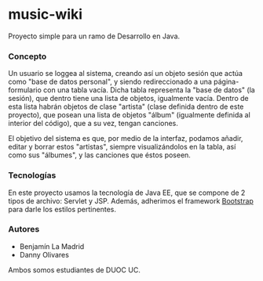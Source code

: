 # music-wiki
Proyecto simple para un ramo de Desarrollo en Java.

### Concepto

Un usuario se loggea al sistema, creando así un objeto sesión que actúa como "base de datos personal", y siendo redireccionado a una página-formulario con una tabla vacía.
Dicha tabla representa la "base de datos" (la sesión), que dentro tiene una lista de objetos, igualmente vacía.
Dentro de esta lista habrán objetos de clase "artista" (clase definida dentro de este proyecto), que posean una lista de objetos "álbum" (igualmente definida al interior del código), que a su vez, tengan canciones. 

El objetivo del sistema es que, por medio de la interfaz, podamos añadir, editar y borrar estos "artistas", siempre visualizándolos en la tabla, así como sus "álbumes", y las canciones que éstos poseen.

### Tecnologías

En este proyecto usamos la tecnología de Java EE, que se compone de 2 tipos de archivo: Servlet y JSP.
Además, adherimos el framework [Bootstrap](https://github.com/twbs/bootstrap) para darle los estilos pertinentes.

### Autores

* Benjamín La Madrid
* Danny Olivares


Ambos somos estudiantes de DUOC UC.
